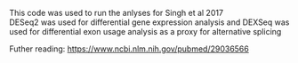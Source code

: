This code was used to run the anlyses for Singh et al 2017  
DESeq2 was used for differential gene expression analysis
and DEXSeq was used for differential exon usage analysis as a proxy for alternative splicing

Futher reading: https://www.ncbi.nlm.nih.gov/pubmed/29036566
